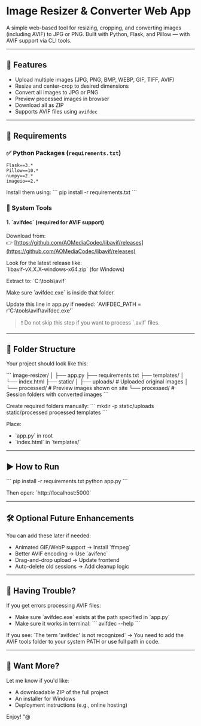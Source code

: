 # Image Resizer & Converter Web App

A simple web-based tool for resizing, cropping, and converting images (including AVIF) to JPG or PNG.
Built with Python, Flask, and Pillow — with AVIF support via CLI tools.

---

## 🧾 Features

- Upload multiple images (JPG, PNG, BMP, WEBP, GIF, TIFF, AVIF)
- Resize and center-crop to desired dimensions
- Convert all images to JPG or PNG
- Preview processed images in browser
- Download all as ZIP
- Supports AVIF files using `avifdec`

---

## 🧰 Requirements

### ✅ Python Packages (`requirements.txt`)
```
Flask==3.*
Pillow==10.*
numpy==2.*
imageio==2.*
```

Install them using:
\`\`\`
pip install -r requirements.txt
\`\`\`

### 🔧 System Tools

#### 1. \`avifdec\` (required for AVIF support)

Download from:  
👉 [https://github.com/AOMediaCodec/libavif/releases](https://github.com/AOMediaCodec/libavif/releases) 

Look for the latest release like:  
\`libavif-vX.X.X-windows-x64.zip\` (for Windows)

Extract to:
\`C:\tools\avif\`

Make sure \`avifdec.exe\` is inside that folder.

Update this line in app.py if needed:
\`AVIFDEC_PATH = r'C:\tools\avif\avifdec.exe'\`
> ❗ Do not skip this step if you want to process \`.avif\` files.

---

## 📁 Folder Structure

Your project should look like this:

\`\`\`
image-resizer/
│
├── app.py
├── requirements.txt
├── templates/
│   └── index.html
├── static/
│   ├── uploads/         # Uploaded original images
│   └── processed/       # Preview images shown on site
└── processed/           # Session folders with converted images
\`\`\`

Create required folders manually:
\`\`\`
mkdir -p static/uploads static/processed processed templates
\`\`\`

Place:
- \`app.py\` in root
- \`index.html\` in \`templates/\`

---

## ▶️ How to Run

\`\`\`
pip install -r requirements.txt
python app.py
\`\`\`

Then open:
\`http://localhost:5000\`

---

## 🛠️ Optional Future Enhancements

You can add these later if needed:
- Animated GIF/WebP support → Install \`ffmpeg\`
- Better AVIF encoding → Use \`avifenc\`
- Drag-and-drop upload → Update frontend
- Auto-delete old sessions → Add cleanup logic

---

## 💬 Having Trouble?

If you get errors processing AVIF files:
- Make sure \`avifdec.exe\` exists at the path specified in \`app.py\`
- Make sure it works in terminal:
\`\`\`
avifdec --help
\`\`\`

If you see:
\`The term 'avifdec' is not recognized\`
→ You need to add the AVIF tools folder to your system PATH or use full path in code.

---

## 🚀 Want More?

Let me know if you'd like:
- A downloadable ZIP of the full project
- An installer for Windows
- Deployment instructions (e.g., online hosting)

Enjoy!
"@
